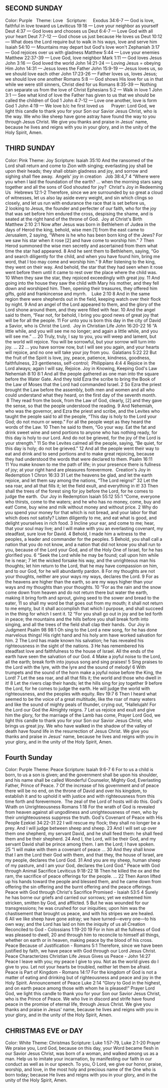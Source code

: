 ## SECOND SUNDAY  
Color: Purple   Theme: Love   Scripture:     Exodus 34:6-7 — God is love, faithful in love toward us Leviticus 19:18 — Love your neighbor as yourself Deut 4:37 — God loves and chooses us Deut 6:4-7 — Love God with all your heart Deut 7:7-12 — God chose us just because He loves us Deut 10:12 — What does the Lord require but to walk in his ways, love and serve him Isaiah 54:10 — Mountains may depart but God's love won't Zephaniah 3:17 — God rejoices over us with gladness Matthew 5:44 — Love your enemies Matthew 22:37-39 — Love God, love neighbor Mark 1:11 — God loves Jesus John 3:16 — God loved the world John 14:21-24 — Loving Jesus = obeying Him John 14:31 — Jesus loves the Father John 15:9-19 — Jesus loves us, so we should love each other John 17:23-26 — Father loves us, loves Jesus; we should love one another Romans 5:8 — God shows His love for us in that while we were still sinners, Christ died for us Romans 8:35-39 — Nothing can separate us from the love of Christ Ephesians 5:2 — Walk in love 1 John 3:1 — See what kind of love the Father has given to us that we should be called the children of God 1 John 4:7-12 — Love one another, love is form God 1 John 4:19 — We love b/c he first loved us      Prayer: Lord God, we light this candle to thank you for your Son our Savior Jesus Christ, who is the way. We who like sheep have gone astray have found the way to you through Jesus Christ. We give you thanks and praise in Jesus' name, because he lives and reigns with you in your glory, and in the unity of the Holy Spirit, Amen. 

## THIRD SUNDAY
Color: Pink
Theme: Joy
Scripture: Isaiah 35:10
And the ransomed of the Lord shall return and come to Zion with singing; everlasting joy shall be upon their heads; they shall obtain gladness and joy, and sorrow and sighing shall flee away. 
Angels' joy in creation
  Job 38:4,7 4 “Where were you when I laid the foundation of the earth? ... when the morning stars sang together and all the sons of God shouted for joy? 
Christ's Joy in Redeeming Us
  Hebrews 12:1-2 Therefore, since we are surrounded by so great a cloud of witnesses, let us also lay aside every weight, and sin which clings so closely, and let us run with endurance the race that is set before us, 2 looking to Jesus, the founder and perfecter of our faith, who for the joy that was set before him endured the cross, despising the shame, and is seated at the right hand of the throne of God. 
Joy at Christ's Birth
  Matthew 2:10
2:1 Now after Jesus was born in Bethlehem of Judea in the days of Herod the king, behold, wise men [1] from the east came to Jerusalem, 2 saying, “Where is he who has been born king of the Jews? For we saw his star when it rose [2] and have come to worship him.” 7 Then Herod summoned the wise men secretly and ascertained from them what time the star had appeared. 8 And he sent them to Bethlehem, saying, “Go and search diligently for the child, and when you have found him, bring me word, that I too may come and worship him.” 9 After listening to the king, they went on their way. And behold, the star that they had seen when it rose went before them until it came to rest over the place where the child was. 10 When they saw the star, they rejoiced exceedingly with great joy. 11 And going into the house they saw the child with Mary his mother, and they fell down and worshiped him. Then, opening their treasures, they offered him gifts, gold and frankincense and myrrh.
   Luke 2:10 8 And in the same region there were shepherds out in the field, keeping watch over their flock by night. 9 And an angel of the Lord appeared to them, and the glory of the Lord shone around them, and they were filled with fear. 10 And the angel said to them, “Fear not, for behold, I bring you good news of great joy that will be for all the people. 11 For unto you is born this day in the city of David a Savior, who is Christ the Lord. 
Joy in Christian Life
John 16:20-22
16 “A little while, and you will see me no longer; and again a little while, and you will see me.” ... 20 Truly, truly, I say to you, you will weep and lament, but the world will rejoice. You will be sorrowful, but your sorrow will turn into joy. ... 22 ... you have sorrow now, but I will see you again, and your hearts will rejoice, and no one will take your joy from you. 
Galatians 5:22
22 But the fruit of the Spirit is love, joy, peace, patience, kindness, goodness, faithfulness, 23 gentleness, self-control; 
Philippians 4:4
4 Rejoice in the Lord always; again I will say, Rejoice.
Joy in Knowing, Keeping God's Law
Nehemiah 8:10
8:1 And all the people gathered as one man into the square before the Water Gate. And they told Ezra the scribe to bring the Book of the Law of Moses that the Lord had commanded Israel. 2 So Ezra the priest brought the Law before the assembly, both men and women and all who could understand what they heard, on the first day of the seventh month.  8 They read from the book, from the Law of God, clearly, [2] and they gave the sense, so that the people understood the reading.
9 And Nehemiah, who was the governor, and Ezra the priest and scribe, and the Levites who taught the people said to all the people, “This day is holy to the Lord your God; do not mourn or weep.” For all the people wept as they heard the words of the Law. 10 Then he said to them, “Go your way. Eat the fat and drink sweet wine and send portions to anyone who has nothing ready, for this day is holy to our Lord. And do not be grieved, for the joy of the Lord is your strength.” 11 So the Levites calmed all the people, saying, “Be quiet, for this day is holy; do not be grieved.” 12 And all the people went their way to eat and drink and to send portions and to make great rejoicing, because they had understood the words that were declared to them.
Psalm 16:11
11 You make known to me the path of life; in your presence there is fullness of joy; at your right hand are pleasures forevermore. 
Creation's Joy in Redemption
1 Chron 16:33
31 Let the heavens be glad, and let the earth rejoice, and let them say among the nations, “The Lord reigns!” 32 Let the sea roar, and all that fills it; let the field exult, and everything in it! 33 Then shall the trees of the forest sing for joy before the Lord, for he comes to judge the earth. 
Our Joy in Redemption
Isaiah 55:12
55:1 “Come, everyone who thirsts, come to the waters; and he who has no money, come, buy and eat! Come, buy wine and milk without money and without price. 2 Why do you spend your money for that which is not bread, and your labor for that which does not satisfy? Listen diligently to me, and eat what is good, and delight yourselves in rich food. 3 Incline your ear, and come to me; hear, that your soul may live; and I will make with you an everlasting covenant, my steadfast, sure love for David. 4 Behold, I made him a witness to the peoples, a leader and commander for the peoples. 5 Behold, you shall call a nation that you do not know, and a nation that did not know you shall run to you, because of the Lord your God, and of the Holy One of Israel, for he has glorified you.
6 “Seek the Lord while he may be found; call upon him while he is near; 7 let the wicked forsake his way, and the unrighteous man his thoughts; let him return to the Lord, that he may have compassion on him, and to our God, for he will abundantly pardon. 8 For my thoughts are not your thoughts, neither are your ways my ways, declares the Lord. 9 For as the heavens are higher than the earth, so are my ways higher than your ways and my thoughts than your thoughts.
10 “For as the rain and the snow come down from heaven and do not return there but water the earth, making it bring forth and sprout, giving seed to the sower and bread to the eater, 11 so shall my word be that goes out from my mouth; it shall not return to me empty, but it shall accomplish that which I purpose, and shall succeed in the thing for which I sent it.
12 “For you shall go out in joy and be led forth in peace; the mountains and the hills before you shall break forth into singing, and all the trees of the field shall clap their hands. 
Our Joy in Judgment
Psalm 98
98:1 Oh sing to the Lord a new song, for he has done marvelous things! His right hand and his holy arm have worked salvation for him. 2 The Lord has made known his salvation; he has revealed his righteousness in the sight of the nations. 3 He has remembered his steadfast love and faithfulness to the house of Israel. All the ends of the earth have seen the salvation of our God.
4 Make a joyful noise to the Lord, all the earth; break forth into joyous song and sing praises! 5 Sing praises to the Lord with the lyre, with the lyre and the sound of melody! 6 With trumpets and the sound of the horn make a joyful noise before the King, the Lord!
7 Let the sea roar, and all that fills it; the world and those who dwell in it! 8 Let the rivers clap their hands; let the hills sing for joy together 9 before the Lord, for he comes to judge the earth. He will judge the world with righteousness, and the peoples with equity.
Rev 19:7
6 Then I heard what seemed to be the voice of a great multitude, like the roar of many waters and like the sound of mighty peals of thunder, crying out,
“Hallelujah! For the Lord our God the Almighty reigns. 7 Let us rejoice and exult and give him the glory, for the marriage of the Lamb has come,
Prayer
Lord God, we light this candle to thank you for your Son our Savior Jesus Christ, who brings us great joy. We who have walked in the shadow of the valley of death have found life in the resurrection of Jesus Christ. We give you thanks and praise in Jesus' name, because he lives and reigns with you in your glory, and in the unity of the Holy Spirit, Amen. 


## Fourth Sunday
Color: Purple
Theme: Peace
Scripture: Isaiah 9:6-7
6 For to us a child is born, to us a son is given; and the government shall be upon his shoulder, and his name shall be called Wonderful Counselor, Mighty God, Everlasting Father, Prince of Peace. 7 Of the increase of his government and of peace there will be no end, on the throne of David and over his kingdom, to establish it and to uphold it with justice and with righteousness from this time forth and forevermore.  The zeal of the Lord of hosts will do this.
God's Wrath on Unrighteousness
Romans 1:18
For the wrath of God is revealed from heaven against all ungodliness and unrighteousness of men, who by their unrighteousness suppress the truth.
God's Covenant of Peace with His People
Ezekiel 34:22-31
22 I will rescue my flock; they shall no longer be a prey. And I will judge between sheep and sheep. 23 And I will set up over them one shepherd, my servant David, and he shall feed them: he shall feed them and be their shepherd. 24 And I, the Lord, will be their God, and my servant David shall be prince among them. I am the Lord; I have spoken.  25 “I will make with them a covenant of peace ... 30 And they shall know that I am the Lord their God with them, and that they, the house of Israel, are my people, declares the Lord God. 31 And you are my sheep, human sheep of my pasture, and I am your God, declares the Lord God.”
Peace with God through Animal Sacrifice
Leviticus 9:18-22
18 Then he killed the ox and the ram, the sacrifice of peace offerings for the people. ... 22 Then Aaron lifted up his hands toward the people and blessed them, and he came down from offering the sin offering and the burnt offering and the peace offerings.
Peace with God through Christ's Sacrifice
Promised - Isaiah 53:5
4 Surely he has borne our griefs and carried our sorrows; yet we esteemed him stricken, smitten by God, and afflicted. 5 But he was wounded for our transgressions; he was crushed for our iniquities; upon him was the chastisement that brought us peace, and with his stripes we are healed. 6 All we like sheep have gone astray; we have turned—every one—to his own way; and the Lord has laid on him the iniquity of us all
Creation Reconciled to God - Colossians 1:19-20
19 For in him all the fullness of God was pleased to dwell, 20 and through him to reconcile to himself all things, whether on earth or in heaven, making peace by the blood of his cross.
Peace Because of Justification - Romans 5:1
Therefore, since we have been justified by faith, we have peace with God through our Lord Jesus Christ.
Peace Characterizes Christian Life
Jesus Gives us Peace - John 14:27
Peace I leave with you; my peace I give to you. Not as the world gives do I give to you. Let not your hearts be troubled, neither let them be afraid.
Peace is Part of Kingdom - Romans 14:17
For the kingdom of God is not a matter of eating and drinking but of righteousness and peace and joy in the Holy Spirit.
Announcement of Peace
Luke 2:14
“Glory to God in the highest, and on earth peace among those with whom he is pleased!”
Prayer
Lord God, we light this candle to thank you for your Son our Savior Jesus Christ, who is the Prince of Peace. We who live in discord and strife have found peace in the promise of eternal life, through Jesus Christ. We give you thanks and praise in Jesus' name, because he lives and reigns with you in your glory, and in the unity of the Holy Spirit, Amen. 


## CHRISTMAS EVE or DAY
Color: White
Theme: Christmas
Scripture: Luke 1:57-79, Luke 2:1-20
Prayer
We praise you, Lord God, because on this day, your Word became flesh in our Savior Jesus Christ, was born of a woman, and walked among us as a man. Help us to imitate your incarnation, by manifesting our faith in our conduct as well as in our speech. To you, O Lord, we give our honor, praise, worship, and love, in the most holy and precious name of the One who is born today; because He lives and reigns with you in your glory, and in the unity of the Holy Spirit, Amen.   
